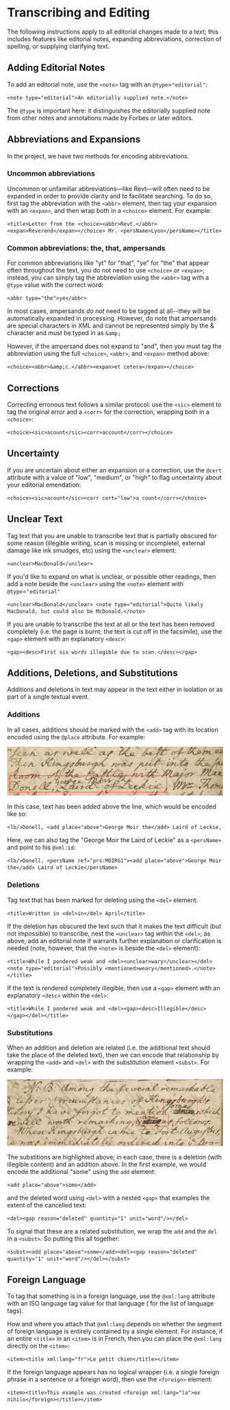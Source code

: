 
# Transcribing and Editing

The following instructions apply to all editorial changes made to a text; this includes features like editorial notes, expanding abbreviations, correction of spelling, or supplying clarifying text.

## Adding Editorial Notes

To add an editorial note, use the `<note>` tag with an `@type`=`"editorial"`: 
```
<note type="editorial">An editorially supplied note.</note>
```
 The `@type` is important here: it distinguishes the editorially supplied note from other notes and annotations made by Forbes or later editors.

## Abbreviations and Expansions

In the project, we have two methods for encoding abbreviations.

### Uncommon abbreviations


Uncommon or unfamiliar abbreviations—like Revt—will often need to be expanded in order to provide clarity and to facilitate searching. To do so, first tag the abbreviation with the `<abbr>` element, then tag your expansion with an `<expan>`, and then wrap both in a `<choice>` element. For example: 

```
<title>Letter from the <choice><abbr>Revt.</abbr><expan>Reverend</expan></choice> Mr. <persName>Lyon</persName></title>
```


### Common abbreviations: the, that, ampersands

For common abbreviations like "yt" for "that", "ye" for "the" that appear often throughout the text, you do not need to use `<choice>` or `<expan>`; instead, you can simply tag the abbreviation using the `<abbr>` tag with a `@type` value with the correct word:

```
<abbr type="the">ye</abbr>
```

In most cases, ampersands *do not* need to be tagged at all--they will be automatically expanded in processing. However, do note that ampersands are special characters in XML and cannot be represented simply by the & character and must be typed in as `&amp;`

However, if the ampersand does not expand to "and", then you must tag the abbreviation using the full `<choice>`, `<abbr>`, and `<expan>` method above:

```
<choice><abbr>&amp;c.</abbr><expan>et cetera</expan></choice>
```


## Corrections

Correcting erronous text follows a similar protocol: use the `<sic>` element to tag the original error and a `<corr>` for the correction, wrapping both in a `<choice>`: 
```
<choice><sic>acount</sic><corr>account</corr></choice>
```


## Uncertainty

If you are uncertain about either an expansion or a correction, use the `@cert` attribute with a value of "low", "medium", or "high" to flag uncertainty about your editorial emendation: 
```
<choice><sic>acount</sic><corr cert="low">a count</corr></choice>
```


## Unclear Text

Tag text that you are unable to transcribe text that is partially obscured for some reason (illegible writing, scan is missing or incompletel, external damage like ink smudges, etc) using the `<unclear>` element: 
```
<unclear>MacDonald</unclear>
```
 If you'd like to expand on what is unclear, or possible other readings, then add a note beside the `<unclear>` using the `<note>` element with `@type`=`"editorial"` 
```
<unclear>MacDonald</unclear> <note type="editorial">Quite likely MacDonald, but could also be McDonald.</note>
```


If you are unable to transcribe the text at all or the text has been removed completely (i.e. the page is burnt; the text is cut off in the facsimile), use the `<gap>` element with an explanatory `<desc>`: 
```
<gap><desc>First six words illegible due to scan.</desc></gap>
```


## Additions, Deletions, and Substitutions

Additions and deletions in text may appear in the text either in isolation or as part of a single textual event. 

### Additions

In all cases, additions should be marked with the `<add>` tag with its location encoded using the `@place` attribute. For example:

![Example from v02.0221.01](images/addition_example.png)

In this case, text has been added above the line, which would be encoded like so: 

```
<lb/>Donell, <add place="above">George Moir the</add> Laird of Leckie,
```

Here, we can also tag the "George Moir the Laird of Leckie" as a `<persName>` and point to his `@xml:id`:

```
<lb/>Donell, <persName ref="prs:MOIRG1"><add place="above">George Moir the</add> Laird of Leckie</persName>
```

### Deletions

Tag text that has been marked for deleting using the `<del>` element: 
```
<title>Written in <del>in</del> April</title>
```
 If the deletion has obscured the text such that it makes the text difficult (but not impossible) to transcribe, nest the `<unclear>` tag within the `<del>`; as above, add an editorial note if warrants further explanation or clarification is needed (note, however, that the `<note>` is beside the `<del>` element): 
```
<title>While I pondered weak and <del><unclear>wary</unclear></del><note type="editorial">Possibly <mentioned>weary</mentioned>.</note></title>
```


If the text is rendered completely illegible, then use a `<gap>` element with an explanatory `<desc>` within the `<del>`: 
```
<title>While I pondered weak and <del><gap><desc>Illegible</desc></gap></del></title>
```

### Substitutions

When an addition and deletion are related (i.e. the additional text should take the place of the deleted text), then we can encode that relationship by wrapping the `<add>` and `<del>` with the substitution element `<subst>`. For example:

![Example from v02.0221.01](images/substitution_example.png)

The substitions are highlighted above; in each case, there is a deletion (with illegible content) and an addition above. In the first example, we would encode the additional "some" using the `add` element:

```
<add place="above">some</add>
```
and the deleted word using `<del>` with a nested `<gap>` that examples the extent of the cancelled text:

```
<del><gap reason="deleted" quantity="1" unit="word"/></del>
```

To signal that these are a related substitution, we wrap the `add` and the `del` in a `<subst>`. So putting this all together:

```
<subst><add place="above">some</add><del><gap reason="deleted" quantity="1" unit="word"/></del></subst>
```

## Foreign Language

To tag that something is in a foreign language, use the `@xml:lang` attribute with an ISO language tag value for that language ( for the list of language tags).

How and where you attach that `@xml:lang` depends on whether the segment of foreign language is entirely contained by a single element. For instance, if an entire `<title>` in an `<item>` is in French, then you can place the `@xml:lang` directly on the `<item>`: 
```
<item><title xml:lang="fr">Le petit chien</title></item>
```
 If the foreign language appears has no logical wrapper (i.e. a single foreign phrase in a sentence or a foreign word), then use the `<foreign>` element: 
```
<item><title>This example was created <foreign xml:lang="la">ex nihilo</foreign></title></item>
```


